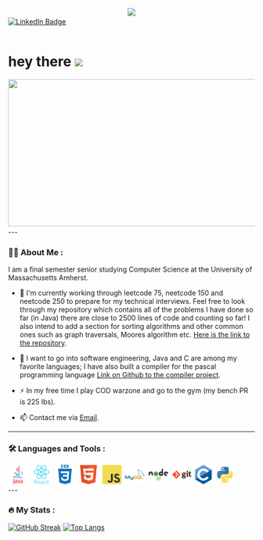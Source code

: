 <div id="header" align="center">
  <img src="https://media.giphy.com/media/M9gbBd9nbDrOTu1Mqx/giphy.gif" width="100"/>
</div>

<div id="badges">
  <a href="https://www.linkedin.com/in/atharve-pandey-359ab8200/">
    <img src="https://img.shields.io/badge/LinkedIn-blue?style=for-the-badge&logo=linkedin&logoColor=white" alt="LinkedIn Badge"/>
  </a>
</div>
<img src="https://komarev.com/ghpvc/?username=AtharvePandey&style=flat-square&color=blue" alt=""/>
<h1>
  hey there
  <img src="https://media.giphy.com/media/hvRJCLFzcasrR4ia7z/giphy.gif" width="30px"/>
</h1>
<div align="center">
  <img src="https://media.giphy.com/media/dWesBcTLavkZuG35MI/giphy.gif" width="600" height="300"/>
</div>
 ---

### :man_technologist: About Me :

I am a final semester senior studying Computer Science at the University of Massachusetts Amherst.

- :telescope: I'm currently working through leetcode 75, neetcode 150 and neetcode 250 to prepare for my technical interviews. Feel free to look through my repository which contains all of the problems I have done so far (in Java) there are close to 2500 lines of code and counting so far! I also intend to add a section for sorting algorithms and other common ones such as graph traversals, Moores algorithm etc. <a href="https://github.com/AtharvePandey/javaPractice">Here is the link to the repository</a>.

- :seedling: I want to go into software engineering, Java and C are among my favorite languages; I have also built a compiler for the pascal programming language <a href="https://google.com">Link on Github to the compiler project</a>. 

- :zap: In my free time I play COD warzone and go to the gym (my bench PR is 225 lbs).

- :mailbox: Contact me via <a href="pandey.atharve@gmail.com">Email</a>.
 ---

### :hammer_and_wrench: Languages and Tools :
<div>
  <img src="https://github.com/devicons/devicon/blob/master/icons/java/java-original-wordmark.svg" title="Java" alt="Java" width="40" height="40"/>&nbsp;
  <img src="https://github.com/devicons/devicon/blob/master/icons/react/react-original-wordmark.svg" title="React" alt="React" width="40" height="40"/>&nbsp;
  <img src="https://github.com/devicons/devicon/blob/master/icons/css3/css3-plain-wordmark.svg"  title="CSS3" alt="CSS" width="40" height="40"/>&nbsp;
  <img src="https://github.com/devicons/devicon/blob/master/icons/html5/html5-original.svg" title="HTML5" alt="HTML" width="40" height="40"/>&nbsp;
  <img src="https://github.com/devicons/devicon/blob/master/icons/javascript/javascript-original.svg" title="JavaScript" alt="JavaScript" width="40" height="40"/>&nbsp;
  <img src="https://github.com/devicons/devicon/blob/master/icons/mysql/mysql-original-wordmark.svg" title="MySQL"  alt="MySQL" width="40" height="40"/>&nbsp;
  <img src="https://github.com/devicons/devicon/blob/master/icons/nodejs/nodejs-original-wordmark.svg" title="NodeJS" alt="NodeJS" width="40" height="40"/>&nbsp;
  <img src="https://github.com/devicons/devicon/blob/master/icons/git/git-original-wordmark.svg" title="Git" **alt="Git" width="40" height="40"/>
  <img src="https://github.com/devicons/devicon/blob/master/icons/c/c-original.svg" title="C" **alt="C" width="40" height="40"/>
  <img src="https://github.com/devicons/devicon/blob/master/icons/python/python-original.svg" title="Python" **alt="Python" width="40" height="40"/>  
</div>
 ---

### :fire: My Stats :
[![GitHub Streak](http://github-readme-streak-stats.herokuapp.com?user=AtharvePandey&theme=dark&background=000000)](https://git.io/streak-stats)
[![Top Langs](https://github-readme-stats.vercel.app/api/top-langs/?username=AtharvePandey&layout=compact&theme=vision-friendly-dark)](https://github.com/anuraghazra/github-readme-stats)
